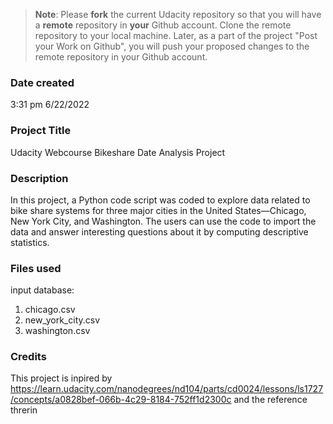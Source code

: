 >**Note**: Please **fork** the current Udacity repository so that you will have a **remote** repository in **your** Github account. Clone the remote repository to your local machine. Later, as a part of the project "Post your Work on Github", you will push your proposed changes to the remote repository in your Github account.

### Date created
3:31 pm 6/22/2022

### Project Title
Udacity Webcourse Bikeshare Date Analysis Project

### Description
In this project, a Python code script was coded to explore data related to bike share systems for three major cities in the United States—Chicago, New York City, and Washington. The users can use the code to import the data and answer interesting questions about it by computing descriptive statistics.

### Files used
input database:
1) chicago.csv
2) new_york_city.csv
3) washington.csv

### Credits
This project is inpired by https://learn.udacity.com/nanodegrees/nd104/parts/cd0024/lessons/ls1727/concepts/a0828bef-066b-4c29-8184-752ff1d2300c and the reference threrin


